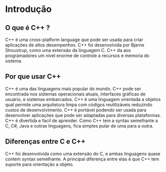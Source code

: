 # Introdução

## O que é C++ ?
C++ é uma cross-platform language que pode ser usada para criar aplicações de altos desempenhos.
C++ foi desenvolvida por Bjarne Stroustrup, como uma extensão da linguagem C.
C++ da aos programadores um nível enorme de controle a recursos e memoria do sistema.

## Por que usar C++ 
C++ é uma das linguagens mais popular do mundo.
C++ pode ser encontrada nos sistemas operacionais atuais, interfaces gráficas de usuário, e sistemas embarcados.
C++ é uma linguagem orientada a objetos qual permite uma arquitetura limpa com códigos reutilizáveis reduzindo custos de
desenvolvimento.
C++ é portável podendo ser usada para desenvolver aplicações que pode ser adaptadas para diversas plataformas.
C++ é divertida e facil de aprender.
Como C++ tem a syntax semelhante a C, C#, Java e outras linguagens, fica simples pular de uma para a outra.

## Diferenças entre C  e C++
C++ foi desenvolvida como uma extensão do C, e ambas linguagens quase contem syntax semelhante.
A principal diferença entre elas é que C++ tem suporte para orientação a objeto.
